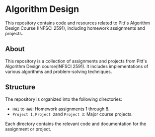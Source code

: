# Algorithm Design

This repository contains code and resources related to Pitt's Algorithm Design Course (INFSCI 2591), including homework assignments and projects.

## About

This repository is a collection of assignments and projects from Pitt's Algorithm Design course(INFSCI 2591). It includes implementations of various algorithms and problem-solving techniques.

## Structure

The repository is organized into the following directories:

- `HW1` to `HW8`: Homework assignments 1 through 8.
- `Project 1`, `Project 2`and `Project 3`: Major course projects.

Each directory contains the relevant code and documentation for the assignment or project.
